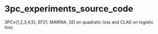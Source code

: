 # 3pc_experiments_source_code
3PCv{1,2,3,4,5}, EF21, MARINA, GD on quadratic loss and CLAG on logistic loss.
